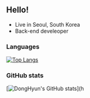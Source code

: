 ## Hello!

 * Live in Seoul, South Korea
 * Back-end develeoper

### Languages
[![Top Langs](https://github-readme-stats.vercel.app/api/top-langs/?username=sangwooLee1231)](https://github.com/anuraghazra/github-readme-stats)
### GitHub stats
[![DongHyun's GitHub stats](https://github-readme-stats.vercel.app/api?username=DHKim96&show_icons=true&theme=cobalt&count_private=true)](h
